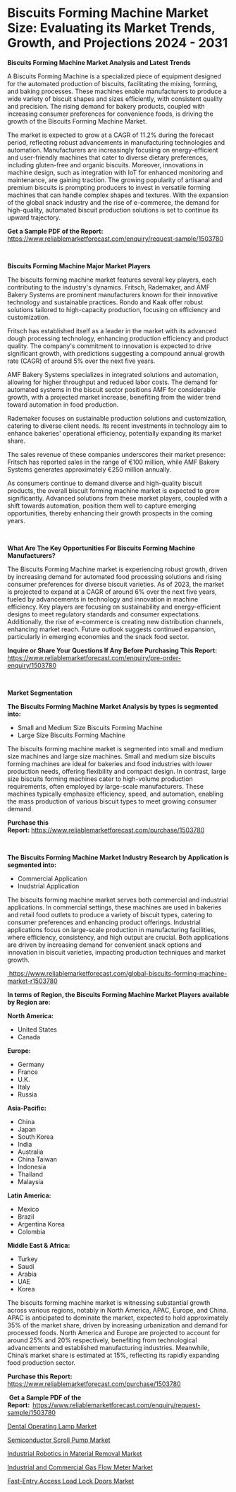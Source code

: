 <p><h1>Biscuits Forming Machine Market Size: Evaluating its Market Trends, Growth, and Projections 2024 - 2031</h1></p><p><strong>Biscuits Forming Machine Market Analysis and Latest Trends</strong></p>
<p><p>A Biscuits Forming Machine is a specialized piece of equipment designed for the automated production of biscuits, facilitating the mixing, forming, and baking processes. These machines enable manufacturers to produce a wide variety of biscuit shapes and sizes efficiently, with consistent quality and precision. The rising demand for bakery products, coupled with increasing consumer preferences for convenience foods, is driving the growth of the Biscuits Forming Machine Market.</p><p>The market is expected to grow at a CAGR of 11.2% during the forecast period, reflecting robust advancements in manufacturing technologies and automation. Manufacturers are increasingly focusing on energy-efficient and user-friendly machines that cater to diverse dietary preferences, including gluten-free and organic biscuits. Moreover, innovations in machine design, such as integration with IoT for enhanced monitoring and maintenance, are gaining traction. The growing popularity of artisanal and premium biscuits is prompting producers to invest in versatile forming machines that can handle complex shapes and textures. With the expansion of the global snack industry and the rise of e-commerce, the demand for high-quality, automated biscuit production solutions is set to continue its upward trajectory.</p></p>
<p><strong>Get a Sample PDF of the Report:&nbsp;</strong> <a href="https://www.reliablemarketforecast.com/enquiry/request-sample/1503780?utm_campaign=1743&utm_medium=2&utm_source=Github&utm_content=ia&utm_term=08122024&utm_id=biscuits-forming-machine">https://www.reliablemarketforecast.com/enquiry/request-sample/1503780</a></p>
<p>&nbsp;</p>
<p><strong>Biscuits Forming Machine Major Market Players</strong></p>
<p><p>The biscuits forming machine market features several key players, each contributing to the industry's dynamics. Fritsch, Rademaker, and AMF Bakery Systems are prominent manufacturers known for their innovative technology and sustainable practices. Rondo and Kaak offer robust solutions tailored to high-capacity production, focusing on efficiency and customization.</p><p>Fritsch has established itself as a leader in the market with its advanced dough processing technology, enhancing production efficiency and product quality. The company's commitment to innovation is expected to drive significant growth, with predictions suggesting a compound annual growth rate (CAGR) of around 5% over the next five years.</p><p>AMF Bakery Systems specializes in integrated solutions and automation, allowing for higher throughput and reduced labor costs. The demand for automated systems in the biscuit sector positions AMF for considerable growth, with a projected market increase, benefiting from the wider trend toward automation in food production.</p><p>Rademaker focuses on sustainable production solutions and customization, catering to diverse client needs. Its recent investments in technology aim to enhance bakeries' operational efficiency, potentially expanding its market share.</p><p>The sales revenue of these companies underscores their market presence: Fritsch has reported sales in the range of €100 million, while AMF Bakery Systems generates approximately €250 million annually. </p><p>As consumers continue to demand diverse and high-quality biscuit products, the overall biscuit forming machine market is expected to grow significantly. Advanced solutions from these market players, coupled with a shift towards automation, position them well to capture emerging opportunities, thereby enhancing their growth prospects in the coming years.</p></p>
<p>&nbsp;</p>
<p><strong>What Are The Key Opportunities For Biscuits Forming Machine Manufacturers?</strong></p>
<p><p>The Biscuits Forming Machine market is experiencing robust growth, driven by increasing demand for automated food processing solutions and rising consumer preferences for diverse biscuit varieties. As of 2023, the market is projected to expand at a CAGR of around 6% over the next five years, fueled by advancements in technology and innovation in machine efficiency. Key players are focusing on sustainability and energy-efficient designs to meet regulatory standards and consumer expectations. Additionally, the rise of e-commerce is creating new distribution channels, enhancing market reach. Future outlook suggests continued expansion, particularly in emerging economies and the snack food sector.</p></p>
<p><strong>Inquire or Share Your Questions If Any Before Purchasing This Report:</strong> <a href="https://www.reliablemarketforecast.com/enquiry/pre-order-enquiry/1503780?utm_campaign=1743&utm_medium=2&utm_source=Github&utm_content=ia&utm_term=08122024&utm_id=biscuits-forming-machine">https://www.reliablemarketforecast.com/enquiry/pre-order-enquiry/1503780</a></p>
<p>&nbsp;</p>
<p><strong>Market Segmentation</strong></p>
<p><strong>The Biscuits Forming Machine Market Analysis by types is segmented into:</strong></p>
<p><ul><li>Small and Medium Size Biscuits Forming Machine</li><li>Large Size Biscuits Forming Machine</li></ul></p>
<p><p>The biscuits forming machine market is segmented into small and medium size machines and large size machines. Small and medium size biscuits forming machines are ideal for bakeries and food industries with lower production needs, offering flexibility and compact design. In contrast, large size biscuits forming machines cater to high-volume production requirements, often employed by large-scale manufacturers. These machines typically emphasize efficiency, speed, and automation, enabling the mass production of various biscuit types to meet growing consumer demand.</p></p>
<p><strong>Purchase this Report:&nbsp;</strong><a href="https://www.reliablemarketforecast.com/purchase/1503780?utm_campaign=1743&utm_medium=2&utm_source=Github&utm_content=ia&utm_term=08122024&utm_id=biscuits-forming-machine">https://www.reliablemarketforecast.com/purchase/1503780</a></p>
<p>&nbsp;</p>
<p><strong>The Biscuits Forming Machine Market Industry Research by Application is segmented into:</strong></p>
<p><ul><li>Commercial Application</li><li>Inudstrial Application</li></ul></p>
<p><p>The biscuits forming machine market serves both commercial and industrial applications. In commercial settings, these machines are used in bakeries and retail food outlets to produce a variety of biscuit types, catering to consumer preferences and enhancing product offerings. Industrial applications focus on large-scale production in manufacturing facilities, where efficiency, consistency, and high output are crucial. Both applications are driven by increasing demand for convenient snack options and innovation in biscuit varieties, impacting production techniques and market growth.</p></p>
<p><a href="https://www.reliablemarketforecast.com/global-biscuits-forming-machine-market-r1503780?utm_campaign=1743&utm_medium=2&utm_source=Github&utm_content=ia&utm_term=08122024&utm_id=biscuits-forming-machine">&nbsp;https://www.reliablemarketforecast.com/global-biscuits-forming-machine-market-r1503780</a></p>
<p><strong>In terms of Region, the Biscuits Forming Machine Market Players available by Region are:</strong></p>
<p>
    <p> <strong> North America: </strong>
        <ul>
            <li>United States</li>
            <li>Canada</li>
        </ul>
        </p> 
    <p> <strong> Europe: </strong>
        <ul>
            <li>Germany</li>
            <li>France</li>
            <li>U.K.</li>
            <li>Italy</li>
            <li>Russia</li>
        </ul>
        </p> 
    <p> <strong> Asia-Pacific: </strong>
        <ul>
            <li>China</li>
            <li>Japan</li>
            <li>South Korea</li>
            <li>India</li>
            <li>Australia</li>
            <li>China Taiwan</li>
            <li>Indonesia</li>
            <li>Thailand</li>
            <li>Malaysia</li>
        </ul>
        </p> 
    <p> <strong> Latin America: </strong>
        <ul>
            <li>Mexico</li>
            <li>Brazil</li>
            <li>Argentina Korea</li>
            <li>Colombia</li>
        </ul>
        </p> 
    <p> <strong> Middle East & Africa: </strong>
        <ul>
            <li>Turkey</li>
            <li>Saudi</li>
            <li>Arabia</li>
            <li>UAE</li>
            <li>Korea</li>
        </ul>
    </p>
    </p>
<p><p>The biscuits forming machine market is witnessing substantial growth across various regions, notably in North America, APAC, Europe, and China. APAC is anticipated to dominate the market, expected to hold approximately 35% of the market share, driven by increasing urbanization and demand for processed foods. North America and Europe are projected to account for around 25% and 20% respectively, benefiting from technological advancements and established manufacturing industries. Meanwhile, China’s market share is estimated at 15%, reflecting its rapidly expanding food production sector.</p></p>
<p><strong>Purchase this Report: </strong><a href="https://www.reliablemarketforecast.com/purchase/1503780?utm_campaign=1743&utm_medium=2&utm_source=Github&utm_content=ia&utm_term=08122024&utm_id=biscuits-forming-machine">https://www.reliablemarketforecast.com/purchase/1503780</a></p>
<p>&nbsp;<strong>Get a Sample PDF of the Report:&nbsp;&nbsp;</strong><a href="https://www.reliablemarketforecast.com/enquiry/request-sample/1503780?utm_campaign=1743&utm_medium=2&utm_source=Github&utm_content=ia&utm_term=08122024&utm_id=biscuits-forming-machine">https://www.reliablemarketforecast.com/enquiry/request-sample/1503780</a></p>
<p><strong></strong></p>
<p><p><a href="https://github.com/XavierTyler76/Market-Research-Report-List-1/blob/main/dental-operating-lamp-market.md?utm_campaign=1743&utm_medium=2&utm_source=Github&utm_content=ia&utm_term=08122024&utm_id=biscuits-forming-machine">Dental Operating Lamp Market</a></p><p><a href="https://www.linkedin.com/pulse/semiconductor-scroll-pump-market-size-expansion-analysis-naxtc?utm_campaign=1743&utm_medium=2&utm_source=Github&utm_content=ia&utm_term=08122024&utm_id=biscuits-forming-machine">Semiconductor Scroll Pump Market</a></p><p><a href="https://www.linkedin.com/pulse/key-trends-driving-industrial-robotics-material-removal-market-7jyoc?utm_campaign=1743&utm_medium=2&utm_source=Github&utm_content=ia&utm_term=08122024&utm_id=biscuits-forming-machine">Industrial Robotics in Material Removal Market</a></p><p><a href="https://www.linkedin.com/pulse/global-industrial-commercial-gas-flow-meter-industry-analysis-cllhc?utm_campaign=1743&utm_medium=2&utm_source=Github&utm_content=ia&utm_term=08122024&utm_id=biscuits-forming-machine">Industrial and Commercial Gas Flow Meter Market</a></p><p><a href="https://www.linkedin.com/pulse/fast-entry-access-load-lock-doors-market-growth-outlook-jbyac?utm_campaign=1743&utm_medium=2&utm_source=Github&utm_content=ia&utm_term=08122024&utm_id=biscuits-forming-machine">Fast-Entry Access Load Lock Doors Market</a></p></p>